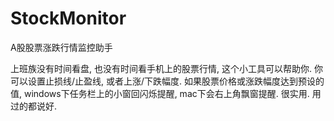 # StockMonitor
A股股票涨跌行情监控助手

上班族没有时间看盘, 也没有时间看手机上的股票行情, 这个小工具可以帮助你. 你可以设置止损线/止盈线, 或者上涨/下跌幅度. 如果股票价格或涨跌幅度达到预设的值, windows下任务栏上的小窗回闪烁提醒, mac下会右上角飘窗提醒. 很实用. 用过的都说好.



